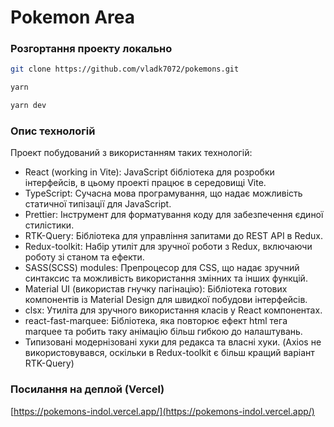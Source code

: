 # Pokemon Area

### Розгортання проекту локально

```bash
git clone https://github.com/vladk7072/pokemons.git
```
```bash
yarn
```
```bash
yarn dev
```

### Опис технологій
Проект побудований з використанням таких технологій:

- React (working in Vite): JavaScript бібліотека для розробки інтерфейсів, в цьому проекті працює в середовищі Vite.
- TypeScript: Сучасна мова програмування, що надає можливість статичної типізації для JavaScript.
- Prettier: Інструмент для форматування коду для забезпечення єдиної стилістики.
- RTK-Query: Бібліотека для управління запитами до REST API в Redux.
- Redux-toolkit: Набір утиліт для зручної роботи з Redux, включаючи роботу зі станом та ефекти.
- SASS(SCSS) modules: Препроцесор для CSS, що надає зручний синтаксис та можливість використання змінних та інших функцій.
- Material UI (використав гнучку пагінацію): Бібліотека готових компонентів із Material Design для швидкої побудови інтерфейсів.
- clsx: Утиліта для зручного використання класів у React компонентах.
- react-fast-marquee: Бібліотека, яка повторює ефект html тега marquee та робить таку анімацію більш гибкою до налаштувань.
- Типизовані модернізовані хуки для редакса та власні хуки.
(Axios не використовувався, оскільки в Redux-toolkit є більш кращий варіант RTK-Query)

### Посилання на деплой (Vercel)
[https://pokemons-indol.vercel.app/](https://pokemons-indol.vercel.app/)

